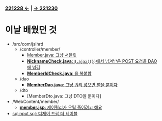 ﻿### [221228 ←](/221205-_JSP/221228/) | [→ 221230](/221205-_JSP/221230/)

# 이날 배웠던 것

- /src/com/jslhrd
    - /controller/member/
        - [Member.java: 그냥 서블릿](/221205-_JSP/221229/jslhrdServlet/Member.java)
        - [**NicknameCheck.java**: `$.ajax({})`에서 넘겨받은 POST 요청을 DAO에 넘김](/221205-_JSP/221229/jslhrdServlet/NicknameCheck.java)
        - [**MemberIdCheck.java**: 을 복붙함](/221205-_JSP/221229/jslhrdServlet/MemberIdCheck.java)
    - /dao
        - [**MemberDao.java**: 그냥 쿼리 넣으면 뱉을 뿐이다](/221205-_JSP/221229/jslhrdServlet/MemberDao.java)
    - /dto
        - [MemberDto.java: 그냥 DTO일 뿐이다]
- /WebContent/member/
    - [**member.jsp**: 제이쿼리가 우릴 죽이려고 해요](/221205-_JSP/221229/jslhrdServlet/member.jsp)
- [sqlinput.sql: 디제이 드랍 더 테이블](/221205-_JSP/221229/sqlinput.sql)